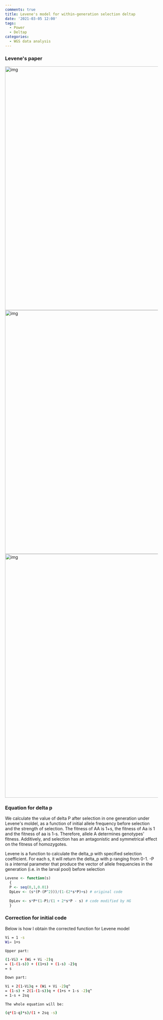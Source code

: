 ```yaml
---
comments: true
title: Levene's model for within-generation selection deltap
date: '2021-03-05 12:00'
tags:
  - Power
  - Deltap
categories:
  - WGS data analysis
--- 
```


### Levene's paper

<img src="https://hzz0024.github.io/images/paper/0001.jpg" alt="img" width="800"/>

<img src="https://hzz0024.github.io/images/paper/0002.jpg" alt="img" width="800"/>

<img src="https://hzz0024.github.io/images/paper/0003.jpg" alt="img" width="800"/>


### Equation for delta p

We calculate the value of delta P after selection in one generation under Levene's moldel, as a function of initial allele frequency before selection and the strength of selection. The fitness of AA is 1+s, the fitness of Aa is 1 and the fitness of aa is 1-s. Therefore, allele A determines genotypes' fitness. Additively, and selection has an antagonistic and symmetrical effect on the fitness of homozygotes.

Levene is a function to calculate the delta_p with specified selection coefficient. For each s, it will return the delta_p with p ranging from 0-1. -P is a internal parameter that produce the vector of allele frequencies in the generation (i.e. in the larval pool) before selection 

```R
Levene <- function(s)
  {
  P <- seq(0,1,0.01)
  DpLev <- (s*(P-(P^2)))/(1-(2*s*P)+s) # original code
  
  DpLev <- s*P*(1-P)/(1 + 2*s*P - s) # code modified by HG
  }
```

### Correction for initial code

Below is how I obtain the corrected function for Levene model

```sh
Vi = 1 -s
Wi= 1+s

Upper part: 

(1-Vi) + (Wi + Vi -2)q 
= (1-(1-s)) + ((1+s) + (1-s) -2)q 
= s

Down part:

Vi + 2(1-Vi)q + (Wi + Vi -2)q^ 
= (1-s) + 2(1-(1-s))q + (1+s + 1-s -2)q^ 
= 1-s + 2sq

The whole equation will be:

(q*(1-q)*s)/(1 + 2sq -s)
```

